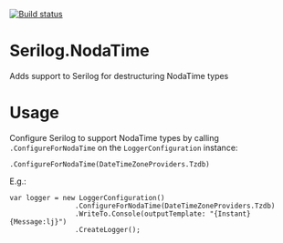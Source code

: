 [![Build status](https://ci.appveyor.com/api/projects/status/7hn6lvwv1ikxsxrn/branch/master?svg=true)](https://ci.appveyor.com/project/kingboyk/serilog-nodatime/branch/master)

# Serilog.NodaTime
Adds support to Serilog for destructuring NodaTime types

# Usage
Configure Serilog to support NodaTime types by calling `.ConfigureForNodaTime` on the `LoggerConfiguration` instance:

`.ConfigureForNodaTime(DateTimeZoneProviders.Tzdb)`

E.g.:

    var logger = new LoggerConfiguration()
                    .ConfigureForNodaTime(DateTimeZoneProviders.Tzdb)
                    .WriteTo.Console(outputTemplate: "{Instant} {Message:lj}")
                    .CreateLogger();
